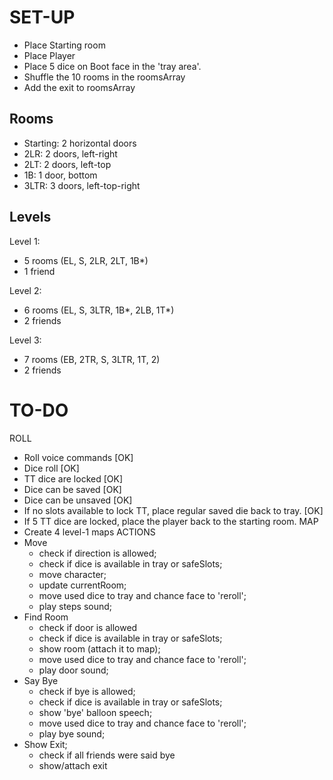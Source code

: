 # SET-UP

- Place Starting room
- Place Player
- Place 5 dice on Boot face in the 'tray area'.
- Shuffle the 10 rooms in the roomsArray
- Add the exit to roomsArray

## Rooms
- Starting: 2 horizontal doors
- 2LR: 2 doors, left-right
- 2LT: 2 doors, left-top
- 1B: 1 door, bottom
- 3LTR: 3 doors, left-top-right


## Levels

Level 1:
- 5 rooms (EL, S, 2LR, 2LT, 1B*)
- 1 friend

Level 2: 
- 6 rooms (EL, S, 3LTR, 1B*, 2LB, 1T*)
- 2 friends

Level 3: 
- 7 rooms (EB, 2TR, S, 3LTR, 1T, 2)
- 2 friends

# TO-DO
ROLL
- Roll voice commands [OK]
- Dice roll [OK]
- TT dice are locked [OK]
- Dice can be saved [OK]
- Dice can be unsaved [OK]
- If no slots available to lock TT, place regular saved die back to tray. [OK]
- If 5 TT dice are locked, place the player back to the starting room.
MAP
- Create 4 level-1 maps
ACTIONS
- Move
    + check if direction is allowed;
    + check if dice is available in tray or safeSlots; 
    + move character;
    + update currentRoom;
    + move used dice to tray and chance face to 'reroll';
    + play steps sound;
- Find Room
    + check if door is allowed
    + check if dice is available in tray or safeSlots;
    + show room (attach it to map);
    + move used dice to tray and chance face to 'reroll';
    + play door sound;
- Say Bye
    + check if bye is allowed;
    + check if dice is available in tray or safeSlots;
    + show 'bye' balloon speech;
    + move used dice to tray and chance face to 'reroll';
    + play bye sound;
- Show Exit;
    + check if all friends were said bye
    + show/attach exit

